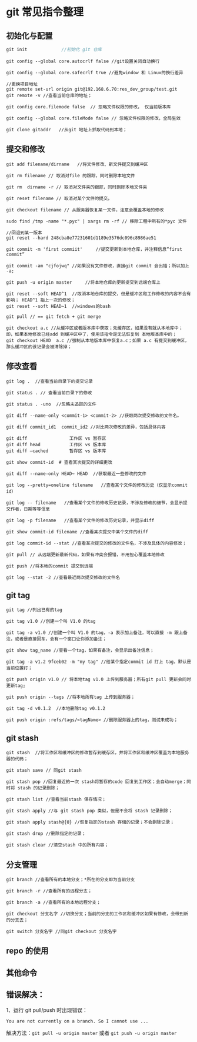 # git 常见指令整理

## 初始化与配置

```c
git init             //初始化 git 仓库
```

```text
git config --global core.autocrlf false //git设置关闭自动换行
```

```text
git config --global core.safecrlf true //避免window 和 Linux的换行差异
```

```text
//更换项目地址
git remote set-url origin git@192.168.6.70:res_dev_group/test.git 
git remote -v //查看当前仓库的地址；
```

```
git config core.filemode false  // 忽略文件权限的修改， 仅当前版本库
```

```
git config --global core.fileMode false // 忽略文件权限的修改，全局生效
```

```
git clone gitaddr   //从git 地址上抓取代码到本地；
```



## 提交和修改

```
git add filename/dirname   //将文件修改、新文件提交到缓冲区
```

```
git rm filename // 取消对file 的跟踪，同时删除本地文件
```

```
git rm  dirname -r // 取消对文件夹的跟踪，同时删除本地文件夹
```

```
git reset filename // 取消对某个文件的提交。
```

```
git checkout filename // 从服务器恢复某一文件，注意会覆盖本地的修改
```

```
sudo find /tmp -name "*.pyc" | xargs rm -rf // 移除工程中所有的*pyc 文件
```

```
//回退到某一版本
git reset --hard 248cba8e77231601d1189e3576dc096c8986ae51 
```

```
git commit -m 'first commiit'     //提交更新到本地仓库，并注释信息“first commit”
```

```
git commit -am "cjfojwq" //如果没有文件修改，直接git commit 会出错；所以加上 -a;
```

```
git push -u origin master     //将本地仓库的更新提交到远端仓库上
```

```
git reset --soft HEAD^1  //取消本地仓库的提交，但是缓冲区和工作修改的内容不会有影响； HEAD^1 指上一次的修改；
git reset --soft HEAD~1  //windows的bash
```

```
git pull // == git fetch + git merge
```

```
git checkout a.c //从缓冲区或者版本库中获取；先缓存区，如果没有就从本地库中；即，如果本地修改已经add 到缓冲区中了，使用该指令是无法恢复到 本地版本库中的；
git checkout HEAD  a.c //强制从本地版本库中恢复a.c；如果 a.c 有提交到缓冲区，那么缓冲区的该记录会被清除掉；

```



## 修改查看

```
git log .  //查看当前目录下的提交记录
```

```
git status . // 查看当前目录下的修改
```

```
git status . -uno  //忽略未追踪的文件
```

```
git diff --name-only <commit-1> <commit-2> //获取两次提交修改的文件名。
```

```
git diff commit_id1  commit_id2 //对比两次修改的差异，包括具体内容
```

```
git diff	            工作区 vs 暂存区
git diff head	        工作区 vs 版本库
git diff –cached        暂存区 vs 版本库
```

```
git show commit-id  # 查看某次提交的详细更改
```

```
git diff --name-only HEAD~ HEAD  //获取最近一些修改的文件
```

```
git log --pretty=oneline filename   //查看某个文件的修改历史（仅显示commit id）
```

```
git log -- filename   //查看某个文件的修改历史记录，不涉及修改的细节，会显示提交作者，日期等等信息
```

```
git log -p filename   //查看某个文件的修改历史记录，并显示diff
```

```
git show commit-id filename //查看某次提交中某个文件的diff
```

```
git log commit-id --stat //查看某次提交的修改的文件名，不涉及具体的内容修改；
```

```
git pull // 从远端更新最新代码，如果有冲突会报错，不用担心覆盖本地修改
```

```
git push //将本地的commit 提交到远端
```

```
git log --stat -2 //查看最近两次提交修改的文件名
```

## git tag

```
git tag //列出已有的tag
```

```
git tag v1.0 //创建一个叫 V1.0 的tag
```

```
git tag -a v1.0 //创建一个叫 V1.0 的tag，-a 表示加上备注，可以直接 -m 跟上备注，或者是直接回车，会有一个窗口让你添加备注；
```

```
git show tag_name //查看一个tag，如果有备注，会显示出备注信息；
```

```
git tag -a v1.2 9fceb02 -m "my tag" //给某个指定commit id 打上 tag，默认是当前位置打；
```

```
git push origin v1.0 // 将本地tag v1.0 上传到服务器；所有git pull 更新会同时更新tag;
```

```
git push origin --tags //将本地所有tag 上传到服务器；
```

```
git tag -d v0.1.2  //本地删除tag v0.1.2
```

```
git push origin :refs/tags/<tagName> //删除服务器上的tag，测试未成功；
```

## git stash

```
git stash  //将工作区和缓冲区的修改暂存到缓存区，并将工作区和缓冲区覆盖为本地服务器的代码；
```

```
git stash save // 同git stash
```

```
git stash pop //回复最近的一次 stash将暂存的code 回复到工作区；会自动merge；同时将 stash 的记录删除；
```

```
git stash list //查看当前stash 保存情况；
```

```
git stash apply //与 git stash pop 类似，但是不会将 stash 记录删除；
```

```
git stash apply stash@{0} //恢复指定的stash 存储的记录；不会删除记录；
```

```
git stash drop //删除指定的记录；
```

```
git stash clear //清空stash 中的所有内容；
```



## 分支管理

```
git branch //查看所有的本地分支；*所在的分支即为当前分支
```

```
git branch -r //查看所有的远程分支；
```

```
git branch -a //查看所有的本地远程分支；
```

```
git checkout 分支名字 //切换分支；当前的分支的工作区和缓冲区如果有修改，会带到新的分支去；
```

```
git switch 分支名字 //同git checkout 分支名字
```



## repo 的使用

## 其他命令

## 错误解决：

1、运行 git pull/push 时出现错误： 

`You are not currently on a branch. So I cannot use ...`

解决方法：`git pull -u origin master`  或者 `git push -u origin master` 
